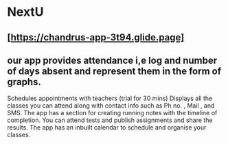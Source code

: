# NextU

## [https://chandrus-app-3t94.glide.page]

## our app provides attendance i,e log and number of days absent and represent them in the form of graphs.
   Schedules appointments with teachers (trial for 30 mins)
Displays all the classes you can attend along with contact info such as Ph no. , Mail , and SMS.
The app has a section for creating running notes with the timeline of completion.
You can attend tests and publish assignments and share the results.
The app has an inbuilt calendar to schedule and organise your classes.

